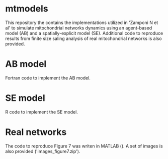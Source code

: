 # mtmodels

This repository the contains the implementations utilized in 'Zamponi N et al' to simulate mitochondrial networks dynamics using an agent-based model (AB) and a spatially-explicit model (SE).
Additional code to reproduce results from finite size saling analysis of real mitochondrial networks is also provided.

# AB model
Fortran code to implement the AB model.


# SE model
R code to implement the SE model.


# Real networks
The code to reproduce Figure 7 was writen in MATLAB (). A set of images is also provided ('images_figure7.zip').
